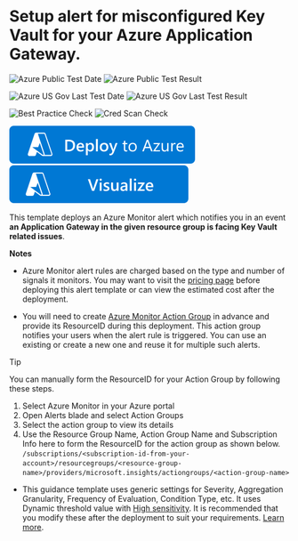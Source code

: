 # Setup alert for misconfigured Key Vault for your Azure Application Gateway.

![Azure Public Test Date](https://azurequickstartsservice.blob.core.windows.net/badges/demos/ag-alert-backend-5xx/PublicLastTestDate.svg)
![Azure Public Test Result](https://azurequickstartsservice.blob.core.windows.net/badges/demos/ag-alert-backend-5xx/PublicDeployment.svg)

![Azure US Gov Last Test Date](https://azurequickstartsservice.blob.core.windows.net/badges/demos/ag-alert-backend-5xx/FairfaxLastTestDate.svg)
![Azure US Gov Last Test Result](https://azurequickstartsservice.blob.core.windows.net/badges/demos/ag-alert-backend-5xx/FairfaxDeployment.svg)

![Best Practice Check](https://azurequickstartsservice.blob.core.windows.net/badges/demos/ag-alert-backend-5xx/BestPracticeResult.svg)
![Cred Scan Check](https://azurequickstartsservice.blob.core.windows.net/badges/demos/ag-alert-backend-5xx/CredScanResult.svg)


[![Deploy To Azure](https://raw.githubusercontent.com/Azure/azure-quickstart-templates/master/1-CONTRIBUTION-GUIDE/images/deploytoazure.svg?sanitize=true)](https://portal.azure.com/#create/Microsoft.Template/uri/https%3A%2F%2Fraw.githubusercontent.com%2FAzure%2Fazure-quickstart-templates%2Fmaster%2Fdemos%2Fag-alert-keyvault-advisor%2Fazuredeploy.json)
[![Visualize](https://raw.githubusercontent.com/Azure/azure-quickstart-templates/master/1-CONTRIBUTION-GUIDE/images/visualizebutton.svg?sanitize=true)](http://armviz.io/#/?load=https%3A%2F%2Fraw.githubusercontent.com%2FAzure%2Fazure-quickstart-templates%2Fmaster%2Fdemos%2Fag-alert-keyvault-advisor%2Fazuredeploy.json)

This template deploys an Azure Monitor alert which notifies you in an event **an Application Gateway in the given resource group is facing Key Vault related issues**.

**Notes**

- Azure Monitor alert rules are charged based on the type and number of signals it monitors. You may want to visit the [pricing page](https://azure.microsoft.com/en-in/pricing/details/monitor/) before deploying this alert template or can view the estimated cost after the deployment. 

- You will need to create [Azure Monitor Action Group](https://docs.microsoft.com/en-us/azure/azure-monitor/alerts/action-groups) in advance and provide its ResourceID during this deployment. This action group notifies your users when the alert rule is triggered. You can use an existing or create a new one and reuse it for multiple such alerts.

>[!TIP]
> You can manually form the ResourceID for your Action Group by following these steps.
> 1. Select Azure Monitor in your Azure portal
> 1. Open Alerts blade and select Action Groups
> 1. Select the action group to view its details
> 1. Use the Resource Group Name, Action Group Name and Subscription Info here to form the ResourceID for the action group as shown below. <br>
> `/subscriptions/<subscription-id-from-your-account>/resourcegroups/<resource-group-name>/providers/microsoft.insights/actiongroups/<action-group-name>` 

- This guidance template uses generic settings for Severity, Aggregation Granularity, Frequency of Evaluation, Condition Type, etc. It uses Dynamic threshold value with [High sensitivity](https://docs.microsoft.com/en-us/azure/azure-monitor/alerts/alerts-dynamic-thresholds#what-does-sensitivity-setting-in-dynamic-thresholds-mean). It is recommended that you modify these after the deployment to suit your requirements. [Learn more](https://docs.microsoft.com/en-us/azure/azure-monitor/alerts/alerts-metric-overview).